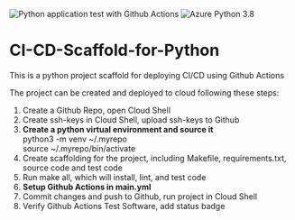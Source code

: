 ![Python application test with Github Actions](https://github.com/yueyang0115/CI-CD-Scaffold-for-Python/workflows/Python%20application%20test%20with%20Github%20Actions/badge.svg)
![Azure Python 3.8](https://github.com/yueyang0115/CI-CD-Scaffold-for-Python/workflows/Azure%20Python%203.8/badge.svg)

# CI-CD-Scaffold-for-Python
This is a python project scaffold for deploying CI/CD using Github Actions  

The project can be created and deployed to cloud following these steps:  
1. Create a Github Repo, open Cloud Shell  
2. Create ssh-keys in Cloud Shell, upload ssh-keys to Github  
3. **Create a python virtual environment and source it**  
   python3 -m venv ~/.myrepo  
   source ~/.myrepo/bin/activate  
4. Create scaffolding for the project, including Makefile, requirements.txt, source code and test code  
5. Run make all, which will install, lint, and test code  
6. **Setup Github Actions in main.yml**
7. Commit changes and push to Github, run project in Cloud Shell
8. Verify Github Actions Test Software, add status badge



